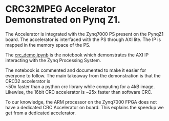 # CRC32MPEG Accelerator Demonstrated on Pynq Z1.

The Accelerator is integrated with the Zynq7000 PS present on the PynqZ1 board.
The accelerator is interfaced with the PS through AXI lite.
The IP is mapped in the memory space of the PS.

The [crc_demo.ipynb](./crc_demo.ipynb) is the notebook which demonstrates the
AXI IP interacting with the Zynq Processing System.

The notebook is commented and documented to make it easier for everyone to 
follow.
The main takeaway from the demonstration is that the CRC32 accelerator is  
~50x faster than a python crc library while computing for a 4kB image.
Likewise, the 16bit CRC accelerator is ~25x faster than software CRC.

To our knowledge, the ARM processor on the Zynq7000 FPGA does not have a 
dedicated CRC Accelerator on board.
This explains the speedup we get from a dedicated accelerator.
